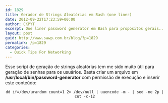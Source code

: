 ```yaml
---
id: 1829
title: Gerador de Strings Aleatórias em Bash (one liner)
date: 2012-09-22T17:23:59+00:00
author: CKPYT
excerpt: One liner password generator em Bash para propósitos gerais...
layout: post
guid: http://www.sawp.com.br/blog/?p=1829
permalink: /p=1829
categories:
  - Quick Tips For Networking
---
```

Esse script de geração de strings aleatórias tem me sido muito útil para geração de senhas para os usuários. Basta criar um arquivo em **/usr/local/bin/password-generator** com permissão de execução e inserir este conteúdo:
  


<center>
  <code>dd if=/dev/urandom count=1 2> /dev/null | uuencode -m - | sed -ne 2p | cut -c-12</code>
</center>
